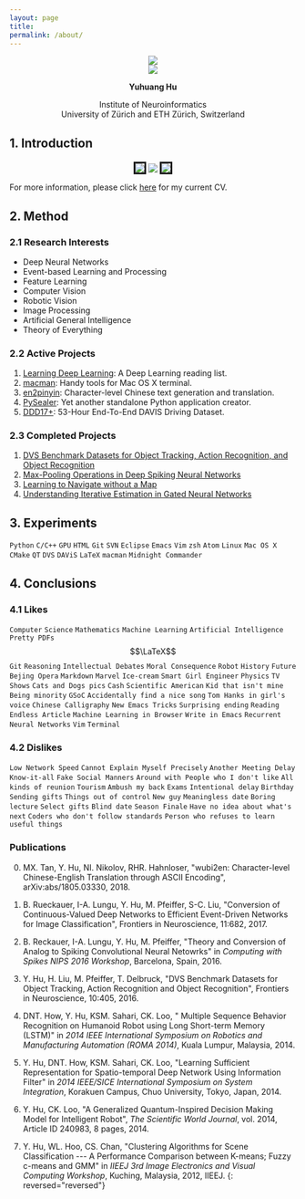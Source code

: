 ```yaml
---
layout: page
title: 
permalink: /about/
---
```


<div>
    <center>
        <img src="{{ site.baseurl }}/images/my-photo-round.png">
    </center>
    <center>
        <img src="{{ site.baseurl }}/images/my-name.png">
    </center>
    <center>
        <p>
            <b>Yuhuang Hu</b>
        </p>
        <p>
            Institute of Neuroinformatics<br>
            University of Zürich and ETH Zürich, Switzerland
        </p>
    </center>
</div>

## 1. Introduction

<div>
    <center>
        <img src="{{ site.baseurl }}/images/couplet-left.png" align="middle" border="3">
        <img src="{{ site.baseurl }}/images/about-img.png" align="middle">
        <img src="{{ site.baseurl }}/images/couplet-right.png" align="middle" border="3">
    </center>
</div>

For more information, please click [here](/res/current_cv.html) for
my current CV.

## 2. Method

### 2.1 Research Interests

+   Deep Neural Networks
+   Event-based Learning and Processing
+   Feature Learning
+   Computer Vision
+   Robotic Vision
+   Image Processing
+   Artificial General Intelligence
+   Theory of Everything

### 2.2 Active Projects

1.  [Learning Deep Learning](/learning-deep-learning): A Deep Learning reading list.
2.  [macman](/projects-term/macman.html): Handy tools for Mac OS X terminal.
3.  [en2pinyin](/projects-term/en2pinyin.html): Character-level Chinese text generation and translation.
4.  [PySealer](/projects-term/pysealer.html): Yet another standalone Python application creator.
5.  [DDD17+](projects-term/ddd17plus.html): 53-Hour End-To-End DAVIS Driving Dataset.

### 2.3 Completed Projects

1.  [DVS Benchmark Datasets for Object Tracking, Action Recognition, and Object Recognition](/projects-term/dvs-dataset.html)
2.  [Max-Pooling Operations in Deep Spiking Neural Networks](/projects-term/spike-max-pool.html)
3.  [Learning to Navigate without a Map](projects-term/rlvision.html)
4.  [Understanding Iterative Estimation in Gated Neural Networks](projects-term/iegnns.html)

## 3. Experiments

`Python` `C/C++` `GPU` `HTML` `Git` `SVN` `Eclipse` `Emacs` `Vim`
`zsh` `Atom` `Linux` `Mac OS X` `CMake` `QT` `DVS` `DAViS` `LaTeX`
`macman` `Midnight Commander`

## 4. Conclusions

### 4.1 Likes

`Computer` `Science` `Mathematics` `Machine Learning` `Artificial Intelligence` `Pretty PDFs` $$\LaTeX$$ `Git` `Reasoning` `Intellectual Debates` `Moral Consequence` `Robot` `History` `Future` `Bejing Opera` `Markdown` `Marvel` `Ice-cream` `Smart Girl Engineer` `Physics` `TV Shows` `Cats and Dogs pics` `Cash` `Scientific American` `Kid that isn't mine` `Being minority` `GSoC` `Accidentally find a nice song` `Tom Hanks in girl's voice` `Chinese Calligraphy` `New Emacs Tricks` `Surprising ending` `Reading Endless Article` `Machine Learning in Browser` `Write in Emacs` `Recurrent Neural Networks` `Vim` `Terminal`

### 4.2 Dislikes

`Low Network Speed` `Cannot Explain Myself Precisely` `Another Meeting Delay` `Know-it-all` `Fake Social Manners` `Around with People who I don't like` `All kinds of reunion` `Tourism` `Ambush my back` `Exams` `Intentional delay` `Birthday` `Sending gifts` `Things out of control` `New guy` `Meaningless date` `Boring lecture` `Select gifts` `Blind date` `Season Finale` `Have no idea about what's next` `Coders who don't follow standards` `Person who refuses to learn useful things`

### Publications

0. MX. Tan, Y. Hu, NI. Nikolov, RHR. Hahnloser, "wubi2en: Character-level Chinese-English Translation through ASCII Encoding", arXiv:abs/1805.03330, 2018.

0. B. Rueckauer, I-A. Lungu, Y. Hu, M. Pfeiffer, S-C. Liu, "Conversion of Continuous-Valued Deep Networks to Efficient Event-Driven Networks for Image Classification", Frontiers in Neuroscience, 11:682, 2017.

0.  B. Reckauer, I-A. Lungu, Y. Hu, M. Pfeiffer, "Theory and Conversion of Analog to Spiking Convolutional Neural Netowrks" in _Computing with Spikes NIPS 2016 Workshop_, Barcelona, Spain, 2016.

0.  Y. Hu, H. Liu, M. Pfeiffer, T. Delbruck, "DVS Benchmark Datasets for Object Tracking, Action Recognition and Object Recognition", Frontiers in Neuroscience, 10:405, 2016.

0.  DNT. How, Y. Hu, KSM. Sahari, CK. Loo, " Multiple Sequence Behavior Recognition on Humanoid Robot using Long Short-term Memory (LSTM)" in _2014 IEEE International Symposium on Robotics and Manufacturing Automation (ROMA 2014)_, Kuala Lumpur, Malaysia, 2014.

0.  Y. Hu, DNT. How, KSM. Sahari, CK. Loo, "Learning Sufficient Representation for Spatio-temporal Deep Network Using Information Filter" in _2014 IEEE/SICE International Symposium on System Integration_, Korakuen Campus, Chuo University, Tokyo, Japan, 2014.

0.  Y. Hu, CK. Loo, "A Generalized Quantum-Inspired Decision Making Model for Intelligent Robot", _The Scientific World Journal_, vol. 2014, Article ID 240983, 8 pages, 2014.

0.  Y. Hu, WL. Hoo, CS. Chan, "Clustering Algorithms for Scene Classification --- A Performance Comparison between K-means; Fuzzy c-means and GMM" in _IIEEJ 3rd Image Electronics and Visual Computing Workshop_, Kuching, Malaysia, 2012, IIEEJ.
{: reversed="reversed"}
